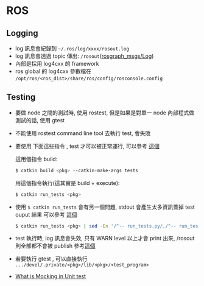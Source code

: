 # ROS 

## Logging 
- log 訊息會紀錄到 `~/.ros/log/xxxx/rosout.log`  
- log 訊息會透過 topic 傳出: `/rosout`([rosgraph_msgs/Log](http://docs.ros.org/en/api/rosgraph_msgs/html/msg/Log.html))
- 內部是採用 log4cxx 的 framework
- ros global 的 log4cxx 參數檔在 `/opt/ros/<ros_dist>/share/ros/config/rosconsole.config`

## Testing 
- 要做 node 之間的測試時, 使用 rostest, 但是如果是對單一 node 內部程式做測試的話, 使用 gtest
- 不能使用 rostest command line tool 去執行 test, 會失敗
- 要使用 下面這些指令  , test 才可以被正常運行, 可以參考 [這個](https://catkin-tools.readthedocs.io/en/latest/verbs/catkin_build.html#building-and-running-tests)

    這用個指令 build:

    ```bash
    $ catkin build <pkg> --catkin-make-args tests
    ```

    用這個指令執行(這其實是 build + execute):

    ```bash
    $ catkin run_tests <pkg>
    ```

- 使用 `$ catkin run_tests` 會有另一個問題, stdout 會產生太多資訊蓋掉 test ouput 結果 可以參考 [這個](https://github.com/catkin/catkin_tools/issues/405)

    ```bash
    $ catkin run_tests <pkg> | sed -En '/^-- run_tests.py/,/^-- run_tests.py/p'
    ```

- test 執行時, log 訊息會失效, 只有 WARN level 以上才會 print 出來, /rosout 則全部都不會被 publish 參考[這個](https://answers.ros.org/question/350204/do-rostest-test-nodes-publish-to-rosout/)
- 若要執行 gtest , 可以直接執行 `.../devel/.private/<pkg>/lib/<pkg>/<test_program>`
- [What is Mocking in Unit test](https://stackoverflow.com/questions/3622455/what-is-the-purpose-of-mock-objects)